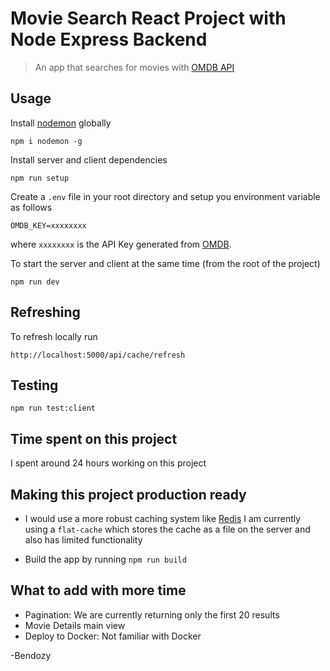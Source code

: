 # Movie Search React Project with Node Express Backend

> An app that searches for movies with [OMDB API](http://www.omdbapi.com/)

## Usage

Install [nodemon](https://github.com/remy/nodemon) globally

```
npm i nodemon -g
```

Install server and client dependencies

```
npm run setup
```

Create a `.env` file in your root directory and setup you environment variable as follows

```
OMDB_KEY=xxxxxxxx
```

where `xxxxxxxx` is the API Key generated from [OMDB](http://www.omdbapi.com/).


To start the server and client at the same time (from the root of the project)

```
npm run dev
```

## Refreshing
To refresh locally run

```
http://localhost:5000/api/cache/refresh
```

## Testing

```
npm run test:client
```

## Time spent on this project

I spent around 24 hours working on this project

## Making this project production ready

* I would use a more robust caching system like [Redis](https://redis.io/) I am currently using a `flat-cache`
which stores the cache as a file on the server and also has limited functionality

* Build the app by running `npm run build`

## What to add with more time
* Pagination: We are currently returning only the first 20 results
* Movie Details main view
* Deploy to Docker: Not familiar with Docker


-Bendozy
